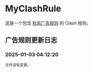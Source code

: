 # MyClashRule
这是一个包含 [秋风广告规则](https://awavenue.top/) 的 Clash 规则。

## 广告规则更新日志

### 2025-01-03 04:12:20

```diff
文件没有变更。
```
